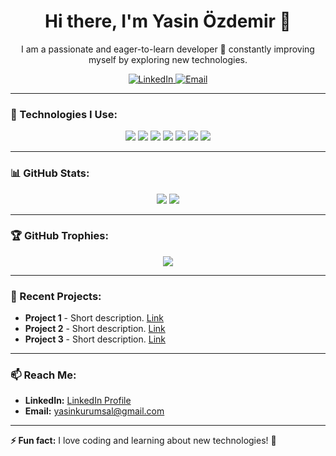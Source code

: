 <!-- Profil Başlığı ve Açıklama -->
<h1 align="center">Hi there, I'm Yasin Özdemir 👋</h1>
<p align="center">
  I am a passionate and eager-to-learn developer 🌟 constantly improving myself by exploring new technologies.
</p>

<!-- Sosyal Medya Linkleri -->
<p align="center">
  <a href="https://www.linkedin.com/in/ozdmrysn/" target="_blank">
    <img alt="LinkedIn" src="https://img.shields.io/badge/LinkedIn-0A66C2?style=flat-square&logo=linkedin&logoColor=white" />
  </a>
  <a href="mailto:yasinkurumsal@gmail.com" target="_blank">
    <img alt="Email" src="https://img.shields.io/badge/Email-D14836?style=flat-square&logo=gmail&logoColor=white" />
  </a>
</p>

---

### 🚀 Technologies I Use:
<div align="center">
  <img src="https://img.shields.io/badge/HTML5-E34F26?style=flat-square&logo=html5&logoColor=white" />
  <img src="https://img.shields.io/badge/CSS3-1572B6?style=flat-square&logo=css3&logoColor=white" />
  <img src="https://img.shields.io/badge/Sass-CC6699?style=flat-square&logo=sass&logoColor=white" />
  <img src="https://img.shields.io/badge/JavaScript-323330?style=flat-square&logo=javascript&logoColor=F7DF1E" />
  <img src="https://img.shields.io/badge/Bootstrap-563D7C?style=flat-square&logo=bootstrap&logoColor=white" />
  <img src="https://img.shields.io/badge/TailwindCSS-38B2AC?style=flat-square&logo=tailwind-css&logoColor=white" />
  <img src="https://img.shields.io/badge/React-20232A?style=flat-square&logo=react&logoColor=61DAFB" />
</div>

---

### 📊 GitHub Stats:
<div align="center">
  <img src="https://github-readme-stats.vercel.app/api?username=ozdmrysn&show_icons=true&theme=radical" />
  <img src="https://github-readme-stats.vercel.app/api/top-langs/?username=ozdmrysn&layout=compact&theme=radical" />
</div>

---

### 🏆 GitHub Trophies:
<p align="center">
  <img src="https://github-profile-trophy.vercel.app/?username=ozdmrysn&theme=onedark&no-bg=true" />
</p>

---

### 📝 Recent Projects:
- **Project 1** - Short description. [Link](#)
- **Project 2** - Short description. [Link](#)
- **Project 3** - Short description. [Link](#)

---

### 📫 Reach Me:
- **LinkedIn:** [LinkedIn Profile](https://www.linkedin.com/in/ozdmrysn/)
- **Email:** yasinkurumsal@gmail.com

---

**⚡ Fun fact:** I love coding and learning about new technologies! 🚀
